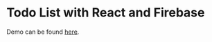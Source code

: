 # Todo List with React and Firebase
Demo can be found [here](https://elixir7.github.io/react-firebase-todo/public/index#/).
